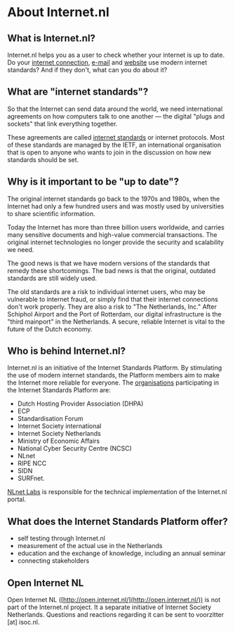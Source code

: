 
# About Internet.nl

## What is Internet.nl?

Internet.nl helps you as a user to check whether your internet is up to date.
Do your [internet connection](/connection/), [e-mail](/mail/) and
[website](/domain/) use modern internet standards? And if they don&#39;t, what
can you do about it?

## What are &quot;internet standards&quot;?

So that the Internet can send data around the world, we need international
agreements on how computers talk to one another &mdash; the digital
&quot;plugs and sockets&quot; that link everything together.

These agreements are called [internet standards](/standards/) or internet
protocols. Most of these standards are managed by the IETF, an international
organisation that is open to anyone who wants to join in the discussion on how
new standards should be set.

## Why is it important to be &quot;up to date&quot;?

The original internet standards go back to the 1970s and 1980s, when the
Internet had only a few hundred users and was mostly used by universities to
share scientific information.

Today the Internet has more than three billion users worldwide, and carries
many sensitive documents and high-value commercial transactions. The original
internet technologies no longer provide the security and scalability we need.

The good news is that we have modern versions of the standards that remedy
these shortcomings. The bad news is that the original, outdated standards are
still widely used.

The old standards are a risk to individual internet users, who may be
vulnerable to internet fraud, or simply find that their internet connections
don&#39;t work properly. They are also a risk to &quot;The Netherlands,
Inc.&quot; After Schiphol Airport and the Port of Rotterdam, our digital
infrastructure is the &quot;third mainport&quot; in the Netherlands. A secure,
reliable Internet is vital to the future of the Dutch economy.

## Who is behind Internet.nl?

Internet.nl is an initiative of the Internet Standards Platform. By
stimulating the use of modern internet standards, the Platform members aim to
make the Internet more reliable for everyone. The [organisations](/partners/)
participating in the Internet Standards Platform are:

- Dutch Hosting Provider Association (DHPA)
- ECP
- Standardisation Forum
- Internet Society international
- Internet Society Netherlands
- Ministry of Economic Affairs
- National Cyber Security Centre (NCSC)
- NLnet
- RIPE NCC
- SIDN
- SURFnet.

[NLnet Labs](/partners/#NLnetLabs) is responsible for the technical
implementation of the Internet.nl portal.

## What does the Internet Standards Platform offer?

- self testing through Internet.nl
- measurement of the actual use in the Netherlands
- education and the exchange of knowledge, including an annual seminar
- connecting stakeholders
## Open Internet NL

Open Internet NL ([http://open.internet.nl/](http://open.internet.nl/)) is not part of the Internet.nl project. It a separate initiative of Internet Society Netherlands. Questions and reactions regarding it can be sent to voorzitter [at] isoc.nl.
